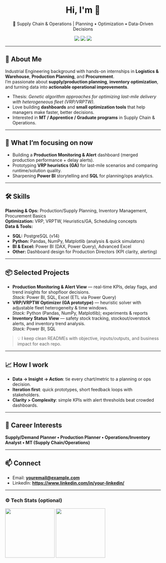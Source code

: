 <!-- Profile README for <your-username> -->

<h1 align="center">Hi, I'm <Your Name> 👋</h1>
<p align="center">
  🎯 Supply Chain & Operations | Planning • Optimization • Data-Driven Decisions
</p>
<p align="center">
  <a href="mailto:youremail@example.com"><img src="https://img.shields.io/badge/Email-Contact-blue"></a>
  <a href="https://www.linkedin.com/in/your-linkedin/"><img src="https://img.shields.io/badge/LinkedIn-Connect-0A66C2"></a>
  <img src="https://komarev.com/ghpvc/?username=<your-username>&style=flat" />
</p>

---

## 🚀 About Me
Industrial Engineering background with hands-on internships in **Logistics & Warehouse**, **Production Planning**, and **Procurement**.  
I’m passionate about **supply/production planning**, **inventory optimization**, and turning data into **actionable operational improvements**.

- Thesis: *Genetic algorithm approaches for optimizing last-mile delivery with heterogeneous fleet (VRP/VRPTW).*
- Love building **dashboards** and **small optimization tools** that help managers make faster, better decisions.
- Interested in **MT / Apprentice / Graduate programs** in Supply Chain & Operations.

---

## 🎯 What I’m focusing on now
- Building a **Production Monitoring & Alert** dashboard (merged production performance + delay alerts).
- Prototyping **VRP heuristics (GA)** for last-mile scenarios and comparing runtime/solution quality.
- Sharpening **Power BI** storytelling and **SQL** for planning/ops analytics.

---

## 🛠 Skills
**Planning & Ops:** Production/Supply Planning, Inventory Management, Procurement Basics  
**Optimization:** VRP, VRPTW, Heuristics/GA, Scheduling concepts  
**Data & Tools:**  
- **SQL:** PostgreSQL (v14)  
- **Python:** Pandas, NumPy, Matplotlib (analysis & quick simulators)  
- **BI & Excel:** Power BI (DAX, Power Query), Advanced Excel  
- **Other:** Dashboard design for Production Directors (KPI clarity, alerting)

---

## 📦 Selected Projects
- **Production Monitoring & Alert View** — real-time KPIs, delay flags, and trend insights for shopfloor decisions.  
  *Stack:* Power BI, SQL, Excel (ETL via Power Query)
- **VRP/VRPTW Optimizer (GA prototype)** — heuristic solver with adjustable fleet heterogeneity & time windows.  
  *Stack:* Python (Pandas, NumPy, Matplotlib); experiments & reports
- **Inventory Status View** — safety stock tracking, stockout/overstock alerts, and inventory trend analysis.  
  *Stack:* Power BI, SQL

> 💡 I keep clean READMEs with objective, inputs/outputs, and business impact for each repo.

---

## 📈 How I work
- **Data → Insight → Action**: tie every chart/metric to a planning or ops decision.  
- **Iteration first**: quick prototypes, short feedback loops with stakeholders.  
- **Clarity > Complexity**: simple KPIs with alert thresholds beat crowded dashboards.

---

## 🧭 Career Interests
**Supply/Demand Planner • Production Planner • Operations/Inventory Analyst • MT (Supply Chain/Operations)**

---

## 📫 Connect
- Email: **youremail@example.com**  
- LinkedIn: **https://www.linkedin.com/in/your-linkedin/**

---

### ⚙️ Tech Stats (optional)
<p>
  <img height="160" src="https://github-readme-stats.vercel.app/api?username=<your-username>&show_icons=true&hide_title=true" />
  <img height="160" src="https://github-readme-stats.vercel.app/api/top-langs/?username=<your-username>&layout=compact" />
</p>

